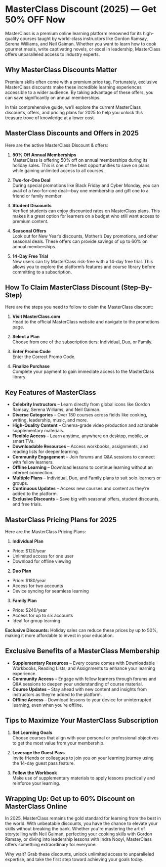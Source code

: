 # MasterClass Discount (2025) — Get 50% OFF Now

MasterClass is a premium online learning platform renowned for its high-quality courses taught by world-class instructors like Gordon Ramsay, Serena Williams, and Neil Gaiman. Whether you want to learn how to cook gourmet meals, write captivating novels, or excel in leadership, MasterClass offers unparalleled access to industry experts.

## Why MasterClass Discounts Matter

Premium skills often come with a premium price tag. Fortunately, exclusive MasterClass discounts make these incredible learning experiences accessible to a wider audience. By taking advantage of these offers, you can save significantly on annual memberships.

In this comprehensive guide, we’ll explore the current MasterClass discounts, offers, and pricing plans for 2025 to help you unlock this treasure trove of knowledge at a lower cost.

## MasterClass Discounts and Offers in 2025

Here are the active MasterClass Discount & offers:

1. **50% Off Annual Memberships**  
   MasterClass is offering 50% off on annual memberships during its holiday sales. This is one of the best opportunities to save on plans while gaining unlimited access to all courses.

2. **Two-for-One Deal**  
   During special promotions like Black Friday and Cyber Monday, you can avail of a two-for-one deal—buy one membership and gift one to a friend or family member.

3. **Student Discounts**  
   Verified students can enjoy discounted rates on MasterClass plans. This makes it a great option for learners on a budget who still want access to premium content.

4. **Seasonal Offers**  
   Look out for New Year’s discounts, Mother’s Day promotions, and other seasonal deals. These offers can provide savings of up to 60% on annual memberships.

5. **14-Day Free Trial**  
   New users can try MasterClass risk-free with a 14-day free trial. This allows you to explore the platform’s features and course library before committing to a subscription.

## How To Claim MasterClass Discount (Step-By-Step)

Here are the steps you need to follow to claim the MasterClass discount:

1. **Visit MasterClass.com**  
   Head to the official MasterClass website and navigate to the promotions page.

2. **Select a Plan**  
   Choose from one of the subscription tiers: Individual, Duo, or Family.

3. **Enter Promo Code**  
   Enter the Correct Promo Code.
   
5. **Finalize Purchase**  
   Complete your payment to gain immediate access to the MasterClass library.

## Key Features of MasterClass

- **Celebrity Instructors** – Learn directly from global icons like Gordon Ramsay, Serena Williams, and Neil Gaiman.
- **Diverse Categories** – Over 180 courses across fields like cooking, writing, leadership, music, and more.
- **High-Quality Content** – Cinema-grade video production and actionable supplementary materials.
- **Flexible Access** – Learn anytime, anywhere on desktop, mobile, or smart TVs.
- **Downloadable Resources** – Access workbooks, assignments, and reading lists for deeper learning.
- **Community Engagement** – Join forums and Q&A sessions to connect with fellow learners.
- **Offline Learning** – Download lessons to continue learning without an internet connection.
- **Multiple Plans** – Individual, Duo, and Family plans to suit solo learners or groups.
- **Continuous Updates** – Access new courses and content as they’re added to the platform.
- **Exclusive Discounts** – Save big with seasonal offers, student discounts, and free trials.

## MasterClass Pricing Plans for 2025

Here are the MasterClass Pricing Plans:

1. **Individual Plan**  
 -  Price: $120/year
 -  Unlimited access for one user  
 -  Download for offline viewing

2. **Duo Plan**  
 -  Price: $180/year  
 -  Access for two accounts  
 -  Device syncing for seamless learning

3. **Family Plan**
-   Price: $240/year
-   Access for up to six accounts  
-   Ideal for group learning

**Exclusive Discounts:** Holiday sales can reduce these prices by up to 50%, making it more affordable to invest in your education.

## Exclusive Benefits of a MasterClass Membership

- **Supplementary Resources** – Every course comes with Downloadable Workbooks, Reading Lists, and Assignments to enhance your learning experience.
- **Community Access** – Engage with fellow learners through forums and Q&A sessions to deepen your understanding of course material.
- **Course Updates** – Stay ahead with new content and insights from instructors as they’re added to the platform.
- **Offline Access** – Download lessons to your device for uninterrupted learning, even when you’re offline.

## Tips to Maximize Your MasterClass Subscription

1. **Set Learning Goals**  
   Choose courses that align with your personal or professional objectives to get the most value from your membership.

2. **Leverage the Guest Pass**  
   Invite friends or colleagues to join you on your learning journey using the 14-day guest pass feature.

3. **Follow the Workbook**  
   Make use of supplementary materials to apply lessons practically and reinforce your learning.

## Wrapping Up: Get up to 60% Discount on MasterClass Online

In 2025, MasterClass remains the gold standard for learning from the best in the world. With unbeatable discounts, you have the chance to elevate your skills without breaking the bank. Whether you're mastering the art of storytelling with Neil Gaiman, perfecting your cooking skills with Gordon Ramsay, or diving into leadership lessons with Indra Nooyi, MasterClass offers something extraordinary for everyone.

Why wait? Grab these discounts, unlock unlimited access to unparalleled expertise, and take the first step toward achieving your goals today.
